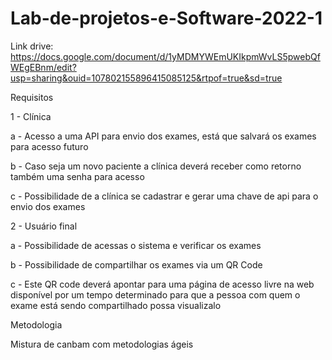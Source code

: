 # Lab-de-projetos-e-Software-2022-1

Link drive: https://docs.google.com/document/d/1yMDMYWEmUKIkpmWvLS5pwebQfWEgEBnm/edit?usp=sharing&ouid=107802155896415085125&rtpof=true&sd=true


Requisitos

1 - Clínica

a - Acesso a uma API para envio dos exames, está que salvará os exames para acesso futuro

b - Caso seja um novo paciente a clínica deverá receber como retorno também uma senha para acesso

c - Possibilidade de a clínica se cadastrar e gerar uma chave de api para o envio dos exames

2 - Usuário final

a - Possibilidade de acessas o sistema e verificar os exames

b - Possibilidade de compartilhar os exames via um QR Code

c - Este QR code deverá apontar para uma página de acesso livre na web disponível por um tempo determinado para que a pessoa com quem o exame está sendo compartilhado possa visualizalo


Metodologia

Mistura de canbam com metodologias ágeis
